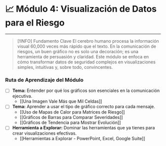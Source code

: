 # 📈 Módulo 4: Visualización de Datos para el Riesgo

---

> [!INFO] Fundamento Clave
> El cerebro humano procesa la información visual 60,000 veces más rápido que el texto. En la comunicación de riesgos, un buen gráfico no es solo una decoración; es una herramienta de persuasión y claridad. Este módulo se enfoca en cómo transformar datos de seguridad complejos en visualizaciones simples, intuitivas y, sobre todo, convincentes.

### Ruta de Aprendizaje del Módulo

- [ ] **Tema:** Entender por qué los gráficos son esenciales en la comunicación ejecutiva.
    - [[Una Imagen Vale Más que Mil Celdas]]
- [ ] **Tema:** Aprender a usar el tipo de gráfico correcto para cada mensaje.
    - [[Uso de Mapas de Calor para Matrices de Riesgo]]
    - [[Gráficos de Barras para Comparar Severidades]]
    - [[Gráficos de Tendencia para Mostrar Evolución]]
- [ ] **Herramienta a Explorar:** Dominar las herramientas que ya tienes para crear visualizaciones efectivas.
    - [[Herramientas a Explorar - PowerPoint, Excel, Google Suite]]